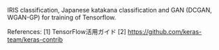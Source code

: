IRIS classification, Japanese katakana classification and GAN (DCGAN, WGAN-GP) for training of Tensorflow.

References: 
[1] TensorFlow活用ガイド
[2] https://github.com/keras-team/keras-contrib
